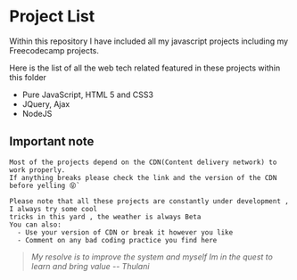# Project List


Within this repository I have included all my javascript projects including my Freecodecamp projects.

Here is the list of all the web tech related featured in these projects within this folder
  - Pure JavaScript, HTML 5 and CSS3
  - JQuery, Ajax
  - NodeJS
  
## Important note
```
Most of the projects depend on the CDN(Content delivery network) to work properly.
If anything breaks please check the link and the version of the CDN before yelling 😝`

Please note that all these projects are constantly under development , I always try some cool
tricks in this yard , the weather is always Beta
You can also:
  - Use your version of CDN or break it however you like 
  - Comment on any bad coding practice you find here

```
  
      

> <i>My resolve is to improve the system and myself
> Im in the quest to learn and bring value
> -- Thulani</i>
